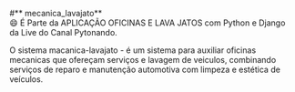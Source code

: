 #** mecanica_lavajato**  
😄 É Parte da APLICAÇÃO OFICINAS E LAVA JATOS com Python e Django da Live do Canal Pytonando.

O sistema macanica-lavajato - é um sistema para auxiliar oficinas mecanicas que ofereçam serviços e lavagem de veiculos, combinando serviços de reparo e manutenção automotiva com limpeza e estética de veículos.
